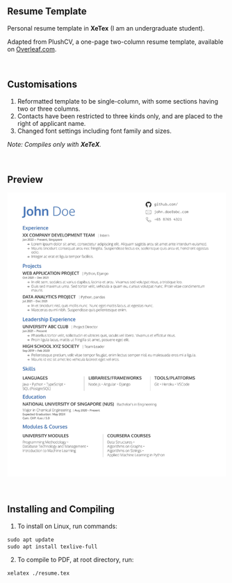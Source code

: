## Resume Template
Personal resume template in **XeTex** (I am an undergraduate student).

Adapted from PlushCV, a one-page two-column resume template, available on [Overleaf.com](https://www.overleaf.com/latex/templates/plushcv/jybpnsftmdkf).

<br>

## Customisations
1. Reformatted template to be single-column, with some sections having two or three columns.
2. Contacts have been restricted to three kinds only, and are placed to the right of applicant name.
3. Changed font settings including font family and sizes.

*Note: Compiles only with **XeTeX**.*

<br>

## Preview
![alt text](https://github.com/zsb258/ResumeTemplate/blob/master/preview.jpg?raw=true)
<!-- ![alt text](preview.jpg) -->

<br>

## Installing and Compiling
1. To install on Linux, run commands:
```
sudo apt update
sudo apt install texlive-full
```
2. To compile to PDF, at root directory, run:
```
xelatex ./resume.tex
```

